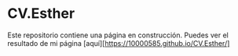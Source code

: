 # CV.Esther
Este repositorio contiene una página en construcción.
Puedes ver el resultado de mi página [aquí][https://10000585.github.io/CV.Esther/]
